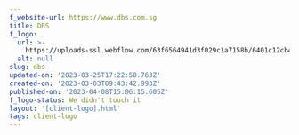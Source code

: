 ```yaml
---
f_website-url: https://www.dbs.com.sg
title: DBS
f_logo:
  url: >-
    https://uploads-ssl.webflow.com/63f6564941d3f029c1a7158b/6401c12cb4c58c735c65f2f6_DBS.png
  alt: null
slug: dbs
updated-on: '2023-03-25T17:22:50.763Z'
created-on: '2023-03-03T09:43:42.993Z'
published-on: '2023-04-08T15:06:15.605Z'
f_logo-status: We didn't touch it
layout: '[client-logo].html'
tags: client-logo
---
```



